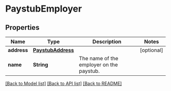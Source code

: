 # PaystubEmployer

## Properties
Name | Type | Description | Notes
------------ | ------------- | ------------- | -------------
**address** | [**PaystubAddress**](PaystubAddress.md) |  | [optional] 
**name** | **String** | The name of the employer on the paystub. | 

[[Back to Model list]](../README.md#documentation-for-models) [[Back to API list]](../README.md#documentation-for-api-endpoints) [[Back to README]](../README.md)


